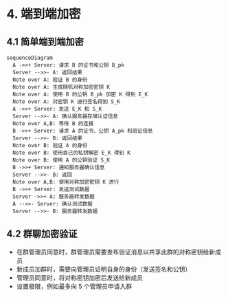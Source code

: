 # 4. 端到端加密

## 4.1 简单端到端加密

```mermaid
sequenceDiagram
  A ->>+ Server: 请求 B 的证书和公钥 B_pk
  Server -->>- A: 返回结果
  Note over A: 验证 B 的身份
  Note over A: 生成随机对称加密密钥 K
  Note over A: 使用 B 的公钥 B_pk 加密 K 得到 E_K
  Note over A: 对密钥 K 进行签名得到 S_K
  A ->>+ Server: 发送 E_K 和 S_K
  Server -->>- A: 确认服务器存储认证信息
  Note over A,B: 等待 B 的连接
  B ->>+ Server: 请求 A 的证书、公钥 A_pk 和验证信息
  Server -->>- B: 返回结果
  Note over B: 验证 A 的身份
  Note over B: 使用自己的私钥解密 E_K 得到 K
  Note over B: 使用 A 的公钥验证 S_K
  B ->>+ Server: 通知服务器确认信息
  Server -->>- B: 返回
  Note over A,B: 使用对称加密密钥 K 进行
  B ->>+ Server: 发送测试数据
  Server ->>+ A: 服务器转发数据
  A -->>- Server: 确认测试数据
  Server -->>- B: 服务器转发数据
```

## 4.2 群聊加密验证

- 在群管理员同意时，群管理员需要发布验证消息以共享此群的对称密钥给新成员
- 新成员加群时，需要向管理员证明自身的身份（发送签名和公钥）
- 管理员同意时，将对称密钥加密后发送给新成员
- 设置极限，例如最多向 5 个管理员申请入群
